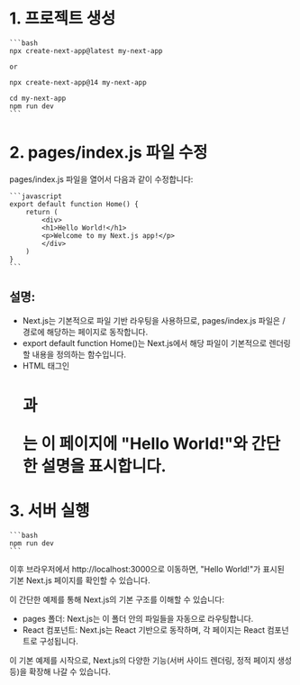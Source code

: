 # 1. 프로젝트 생성

    ```bash
    npx create-next-app@latest my-next-app
    
    or

    npx create-next-app@14 my-next-app

    cd my-next-app
    npm run dev
    ```

# 2. pages/index.js 파일 수정
pages/index.js 파일을 열어서 다음과 같이 수정합니다:

    ```javascript
    export default function Home() {
        return (
            <div>
            <h1>Hello World!</h1>
            <p>Welcome to my Next.js app!</p>
            </div>
        )
    }
    ```

## 설명:
- Next.js는 기본적으로 파일 기반 라우팅을 사용하므로, pages/index.js 파일은 / 경로에 해당하는 페이지로 동작합니다.
- export default function Home()는 Next.js에서 해당 파일이 기본적으로 렌더링할 내용을 정의하는 함수입니다.
- HTML 태그인 <h1>과 <p>는 이 페이지에 "Hello World!"와 간단한 설명을 표시합니다.

# 3. 서버 실행

    ```bash
    npm run dev
    ```

이후 브라우저에서 http://localhost:3000으로 이동하면, "Hello World!"가 표시된 기본 Next.js 페이지를 확인할 수 있습니다.

이 간단한 예제를 통해 Next.js의 기본 구조를 이해할 수 있습니다:
- pages 폴더: Next.js는 이 폴더 안의 파일들을 자동으로 라우팅합니다.
- React 컴포넌트: Next.js는 React 기반으로 동작하며, 각 페이지는 React 컴포넌트로 구성됩니다.

이 기본 예제를 시작으로, Next.js의 다양한 기능(서버 사이드 렌더링, 정적 페이지 생성 등)을 확장해 나갈 수 있습니다.
